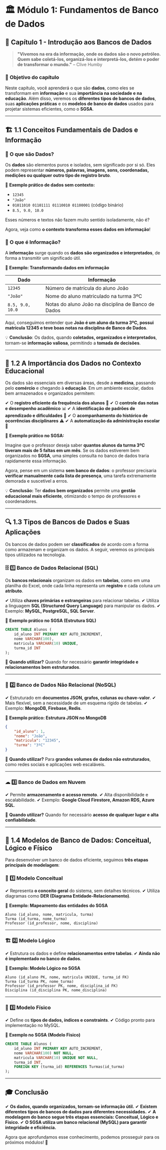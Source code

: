 # 🏛 **Módulo 1: Fundamentos de Banco de Dados**

## 📖 **Capítulo 1 - Introdução aos Bancos de Dados**

> **"Vivemos na era da informação, onde os dados são o novo petróleo. Quem sabe coletá-los, organizá-los e interpretá-los, detém o poder de transformar o mundo."** – Clive Humby

### 📌 **Objetivo do capítulo**

Neste capítulo, você aprenderá o que são **dados**, como eles se transformam em **informação** e sua **importância na sociedade e na educação**. Além disso, veremos os **diferentes tipos de bancos de dados**, suas **aplicações práticas** e os **modelos de banco de dados** usados para projetar sistemas eficientes, como o **SGSA**.

------

## 🏗️ **1.1 Conceitos Fundamentais de Dados e Informação**

### 📌 **O que são Dados?**

Os **dados** são elementos puros e isolados, sem significado por si só. Eles podem representar **números, palavras, imagens, sons, coordenadas, medições ou qualquer outro tipo de registro bruto**.

🎯 **Exemplo prático de dados sem contexto:**

- `12345`
- `"João"`
- `01011010 01101111 01110010 01100001` (código binário)
- `8.5, 9.0, 10.0`

Esses números e textos não fazem muito sentido isoladamente, não é?

Agora, veja como **o contexto transforma esses dados em informação**!

### 📌 **O que é Informação?**

A **informação** surge quando os **dados são organizados e interpretados**, de forma a transmitir um significado útil.

🔎 **Exemplo: Transformando dados em informação**

| **Dado**         | **Informação**                                      |
| ---------------- | --------------------------------------------------- |
| `12345`          | Número de matrícula do aluno João                   |
| `"João"`         | Nome do aluno matriculado na turma 3ºC              |
| `8.5, 9.0, 10.0` | Notas do aluno João na disciplina de Banco de Dados |

Aqui, conseguimos entender que **João é um aluno da turma 3ºC, possui matrícula 12345 e teve boas notas na disciplina de Banco de Dados**.

💡 **Conclusão**: Os dados, quando **coletados, organizados e interpretados**, tornam-se **informação valiosa**, permitindo a **tomada de decisões**.

------

## 🎯 **1.2 A Importância dos Dados no Contexto Educacional**

Os dados são essenciais em diversas áreas, desde a **medicina**, passando pelo **comércio** e chegando à **educação**. Em um ambiente escolar, dados bem armazenados e organizados permitem:

✔ O **registro eficiente da frequência dos alunos** 📅
 ✔ O **controle das notas e desempenho acadêmico** 📊
 ✔ A **identificação de padrões de aprendizado e dificuldades** 🧠
 ✔ O **acompanhamento do histórico de ocorrências disciplinares** ⚠
 ✔ A **automatização da administração escolar** 🏫

🔎 **Exemplo prático no SGSA:**

Imagine que o professor deseja saber **quantos alunos da turma 3ºC tiveram mais de 5 faltas em um mês**. Se os dados estiverem bem organizados no **SGSA**, uma simples consulta no banco de dados traria rapidamente essa informação.

Agora, pense em um sistema **sem banco de dados**: o professor precisaria **verificar manualmente cada lista de presença**, uma tarefa extremamente demorada e suscetível a erros.

💡 **Conclusão:** Ter **dados bem organizados** permite uma **gestão educacional mais eficiente**, otimizando o tempo de professores e coordenadores.

------

## 🔍 **1.3 Tipos de Bancos de Dados e Suas Aplicações**

Os bancos de dados podem ser **classificados** de acordo com a forma como armazenam e organizam os dados. A seguir, veremos os principais tipos utilizados na tecnologia.

### 🗄 **1️⃣ Banco de Dados Relacional (SQL)**

Os **bancos relacionais** organizam os dados em **tabelas**, como em uma planilha do Excel, onde cada linha representa um **registro** e cada coluna um **atributo**.

✔ Utiliza **chaves primárias e estrangeiras** para relacionar tabelas.
 ✔ Utiliza a linguagem **SQL (Structured Query Language)** para manipular os dados.
 ✔ Exemplo: **MySQL, PostgreSQL, SQL Server**.

🔎 **Exemplo prático no SGSA (Estrutura SQL)**

```sql
CREATE TABLE Alunos (
    id_aluno INT PRIMARY KEY AUTO_INCREMENT,
    nome VARCHAR(100),
    matricula VARCHAR(10) UNIQUE,
    turma_id INT
);
```

🎯 **Quando utilizar?**
 Quando for necessário **garantir integridade e relacionamentos bem estruturados**.

------

### 📂 **2️⃣ Banco de Dados Não Relacional (NoSQL)**

✔ Estruturado em **documentos JSON, grafos, colunas ou chave-valor**.
 ✔ Mais flexível, sem a necessidade de um esquema rígido de tabelas.
 ✔ Exemplo: **MongoDB, Firebase, Redis**.

🔎 **Exemplo prático: Estrutura JSON no MongoDB**

```json
{
    "id_aluno": 1,
    "nome": "João",
    "matricula": "12345",
    "turma": "3ºC"
}
```

🎯 **Quando utilizar?**
 Para **grandes volumes de dados não estruturados**, como redes sociais e aplicações web escaláveis.

------

### ☁ **3️⃣ Banco de Dados em Nuvem**

✔ Permite **armazenamento e acesso remoto**.
 ✔ Alta disponibilidade e escalabilidade.
 ✔ Exemplo: **Google Cloud Firestore, Amazon RDS, Azure SQL**.

🎯 **Quando utilizar?**
 Quando for necessário **acesso de qualquer lugar e alta confiabilidade**.

------

## 📌 **1.4 Modelos de Banco de Dados: Conceitual, Lógico e Físico**

Para desenvolver um banco de dados eficiente, seguimos **três etapas principais de modelagem**:

### 📝 **1️⃣ Modelo Conceitual**

✔ Representa **o conceito geral** do sistema, sem detalhes técnicos.
 ✔ Utiliza diagramas como **DER (Diagrama Entidade-Relacionamento)**.

📢 **Exemplo: Mapeamento das entidades do SGSA**

```
Aluno (id_aluno, nome, matricula, turma)
Turma (id_turma, nome_turma)
Professor (id_professor, nome, disciplina)
```

------

### 🏗 **2️⃣ Modelo Lógico**

✔ Estrutura os dados e define **relacionamentos entre tabelas**.
 ✔ **Ainda não é implementado no banco de dados**.

📢 **Exemplo: Modelo Lógico no SGSA**

```
Aluno (id_aluno PK, nome, matricula UNIQUE, turma_id FK)
Turma (id_turma PK, nome_turma)
Professor (id_professor PK, nome, disciplina_id FK)
Disciplina (id_disciplina PK, nome_disciplina)
```

------

### 💾 **3️⃣ Modelo Físico**

✔ Define os **tipos de dados, índices e constraints**.
 ✔ Código pronto para implementação no MySQL.

🔎 **Exemplo no SGSA (Modelo Físico)**

```sql
CREATE TABLE Alunos (
    id_aluno INT PRIMARY KEY AUTO_INCREMENT,
    nome VARCHAR(100) NOT NULL,
    matricula VARCHAR(10) UNIQUE NOT NULL,
    turma_id INT,
    FOREIGN KEY (turma_id) REFERENCES Turmas(id_turma)
);
```

------

## 🎓 **Conclusão**

✔ **Os dados, quando organizados, tornam-se informação útil.**
 ✔ **Existem diferentes tipos de bancos de dados para diferentes necessidades.**
 ✔ **A modelagem do banco segue três etapas essenciais: Conceitual, Lógico e Físico.**
 ✔ **O SGSA utiliza um banco relacional (MySQL) para garantir integridade e eficiência.**

Agora que aprofundamos esse conhecimento, podemos prosseguir para os próximos módulos! 🚀